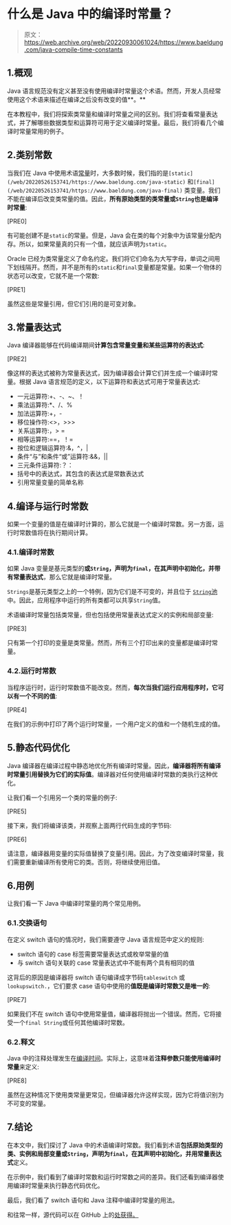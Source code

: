 # 什么是 Java 中的编译时常量？

> 原文：<https://web.archive.org/web/20220930061024/https://www.baeldung.com/java-compile-time-constants>

## 1.概观

Java 语言规范没有定义甚至没有使用编译时常量这个术语。然而，开发人员经常使用这个术语来描述在编译之后没有改变的值**。**

在本教程中，我们将探索类常量和编译时常量之间的区别。我们将查看常量表达式，并了解哪些数据类型和运算符可用于定义编译时常量。最后，我们将看几个编译时常量常用的例子。

## 2.类别常数

当我们在 Java 中使用术语[常量](/web/20220526153741/https://www.baeldung.com/java-constants-good-practices)时，大多数时候，我们指的是`[static](/web/20220526153741/https://www.baeldung.com/java-static)` 和`[final](/web/20220526153741/https://www.baeldung.com/java-final)` 类变量。我们不能在编译后改变类常量的值。因此，**所有原始类型的类常量或`String`也是编译时常量**:

[PRE0]

有可能创建不是`static`的常量。但是，Java 会在类的每个对象中为该常量分配内存。所以，如果常量真的只有一个值，就应该声明为`static`。

Oracle 已经为类常量定义了命名约定。我们将它们命名为大写字母，单词之间用下划线隔开。然而，并不是所有的`static`和`final`变量都是常量。如果一个物体的状态可以改变，它就不是一个常数:

[PRE1]

虽然这些是常量引用，但它们引用的是可变对象。

## 3.常量表达式

Java 编译器能够在代码编译期间**计算包含常量变量和某些运算符的表达式**:

[PRE2]

像这样的表达式被称为常量表达式，因为编译器会计算它们并生成一个编译时常量。根据 Java 语言规范的定义，以下运算符和表达式可用于常量表达式:

*   一元运算符:+、-、~、！
*   乘法运算符:*、/、%
*   加法运算符:+，-
*   移位操作符:<>，>>>
*   关系运算符:，> =
*   相等运算符:==，！=
*   按位和逻辑运算符:&，^，|
*   条件“与”和条件“或”运算符:&&，||
*   三元条件运算符:？：
*   括号中的表达式，其包含的表达式是常数表达式
*   引用常量变量的简单名称

## 4.编译与运行时常数

如果一个变量的值是在编译时计算的，那么它就是一个编译时常数。另一方面，运行时常数值将在执行期间计算。

### 4.1.编译时常数

如果 Java 变量是基元类型的**或`String`，声明为`final`，在其声明中初始化，并带有常量表达式**，那么它就是编译时常量。

`Strings`是基元类型之上的一个特例，因为它们是不可变的，并且位于 [`String`池](/web/20220526153741/https://www.baeldung.com/java-string-pool)中。因此，应用程序中运行的所有类都可以共享`String`值。

术语编译时常量包括类常量，但也包括使用常量表达式定义的实例和局部变量:

[PRE3]

只有第一个打印的变量是类常量。然而，所有三个打印出来的变量都是编译时常量。

### 4.2.运行时常数

当程序运行时，运行时常数值不能改变。然而，**每次当我们运行应用程序时，它可以有一个不同的值**:

[PRE4]

在我们的示例中打印了两个运行时常量，一个用户定义的值和一个随机生成的值。

## 5.静态代码优化

Java 编译器在编译过程中静态地优化所有编译时常量。因此，**编译器将所有编译时常量引用替换为它们的实际值**。编译器对任何使用编译时常数的类执行这种优化。

让我们看一个引用另一个类的常量的例子:

[PRE5]

接下来，我们将编译该类，并观察上面两行代码生成的字节码:

[PRE6]

请注意，编译器用变量的实际值替换了变量引用。因此，为了改变编译时常量，我们需要重新编译所有使用它的类。否则，将继续使用旧值。

## 6.用例

让我们看一下 Java 中编译时常量的两个常见用例。

### 6.1.交换语句

在定义 switch 语句的情况时，我们需要遵守 Java 语言规范中定义的规则:

*   switch 语句的 case 标签需要常量表达式或枚举常量的值
*   与 switch 语句关联的 case 常量表达式中不能有两个具有相同的值

这背后的原因是编译器将 switch 语句编译成字节码`tableswitch` 或`lookupswitch.`，它们要求 case 语句中使用的**值既是编译时常数又是唯一的**:

[PRE7]

如果我们不在 switch 语句中使用常量值，编译器将抛出一个错误。然而，它将接受一个`final String`或任何其他编译时常数。

### 6.2.释文

Java 中的注释处理发生在[编译时间](/web/20220526153741/https://www.baeldung.com/cs/compile-load-execution-time)。实际上，这意味着**注释参数只能使用编译时常量**来定义:

[PRE8]

虽然在这种情况下使用类常量更常见，但编译器允许这样实现，因为它将值识别为不可变的常量。

## 7.结论

在本文中，我们探讨了 Java 中的术语编译时常数。我们看到术语**包括原始类型的类、实例和局部变量或`String`，声明为`final`，在其声明中初始化，并用常量表达式**定义。

在示例中，我们看到了编译时常数和运行时常数之间的差异。我们还看到编译器使用编译时常量来执行静态代码优化。

最后，我们看了 switch 语句和 Java 注释中编译时常量的用法。

和往常一样，源代码可以在 GitHub 上的[处获得。](https://web.archive.org/web/20220526153741/https://github.com/eugenp/tutorials/tree/master/core-java-modules/core-java-lang-4)
